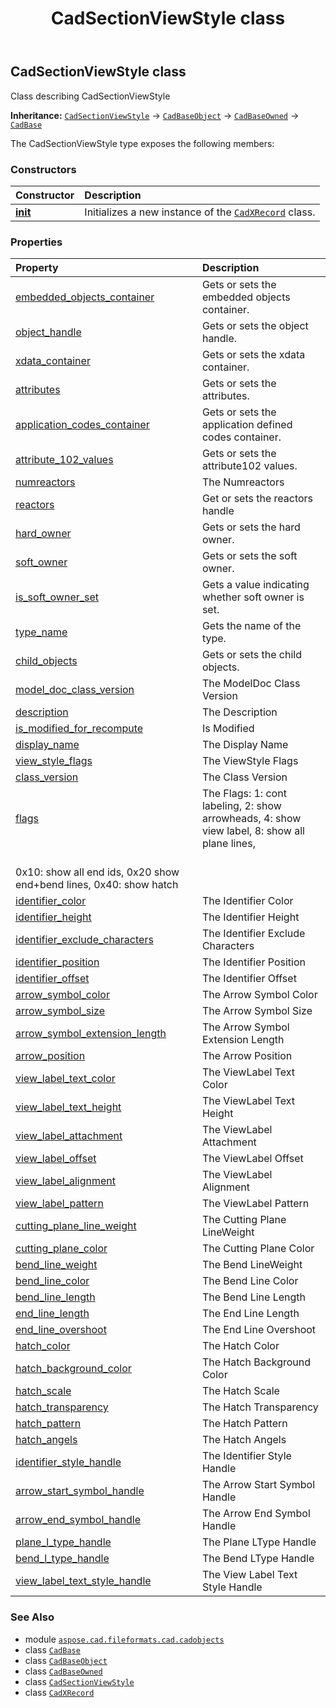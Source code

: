 ﻿---
title: CadSectionViewStyle class
second_title: Aspose.CAD for Python via .NET API References
description: 
type: docs
weight: 1010
url: /python-net/aspose.cad.fileformats.cad.cadobjects/cadsectionviewstyle/
is_root: false
---

## CadSectionViewStyle class

Class describing CadSectionViewStyle



**Inheritance:** [`CadSectionViewStyle`](/cad/python-net/aspose.cad.fileformats.cad.cadobjects/cadsectionviewstyle) → 
[`CadBaseObject`](/cad/python-net/aspose.cad.fileformats.cad.cadobjects/cadbaseobject) → 
[`CadBaseOwned`](/cad/python-net/aspose.cad.fileformats.cad.cadobjects/cadbaseowned) → 
[`CadBase`](/cad/python-net/aspose.cad.fileformats.cad.cadobjects/cadbase)



The CadSectionViewStyle type exposes the following members:

### Constructors
| Constructor | Description |
| :- | :- |
| [__init__](/cad/python-net/aspose.cad.fileformats.cad.cadobjects/cadsectionviewstyle/__init__/#) | Initializes a new instance of the [`CadXRecord`](/cad/python-net/aspose.cad.fileformats.cad.cadobjects/cadxrecord) class. |


### Properties
| Property | Description |
| :- | :- |
| [embedded_objects_container](/cad/python-net/aspose.cad.fileformats.cad.cadobjects/cadsectionviewstyle/embedded_objects_container) | Gets or sets the embedded objects container. |
| [object_handle](/cad/python-net/aspose.cad.fileformats.cad.cadobjects/cadsectionviewstyle/object_handle) | Gets or sets the object handle. |
| [xdata_container](/cad/python-net/aspose.cad.fileformats.cad.cadobjects/cadsectionviewstyle/xdata_container) | Gets or sets the xdata container. |
| [attributes](/cad/python-net/aspose.cad.fileformats.cad.cadobjects/cadsectionviewstyle/attributes) | Gets or sets the attributes. |
| [application_codes_container](/cad/python-net/aspose.cad.fileformats.cad.cadobjects/cadsectionviewstyle/application_codes_container) | Gets or sets the application defined codes container. |
| [attribute_102_values](/cad/python-net/aspose.cad.fileformats.cad.cadobjects/cadsectionviewstyle/attribute_102_values) | Gets or sets the attribute102 values. |
| [numreactors](/cad/python-net/aspose.cad.fileformats.cad.cadobjects/cadsectionviewstyle/numreactors) | The Numreactors |
| [reactors](/cad/python-net/aspose.cad.fileformats.cad.cadobjects/cadsectionviewstyle/reactors) | Get or sets the reactors handle |
| [hard_owner](/cad/python-net/aspose.cad.fileformats.cad.cadobjects/cadsectionviewstyle/hard_owner) | Gets or sets the hard owner. |
| [soft_owner](/cad/python-net/aspose.cad.fileformats.cad.cadobjects/cadsectionviewstyle/soft_owner) | Gets or sets the soft owner. |
| [is_soft_owner_set](/cad/python-net/aspose.cad.fileformats.cad.cadobjects/cadsectionviewstyle/is_soft_owner_set) | Gets a value indicating whether soft owner is set. |
| [type_name](/cad/python-net/aspose.cad.fileformats.cad.cadobjects/cadsectionviewstyle/type_name) | Gets the name of the type. |
| [child_objects](/cad/python-net/aspose.cad.fileformats.cad.cadobjects/cadsectionviewstyle/child_objects) | Gets or sets the child objects. |
| [model_doc_class_version](/cad/python-net/aspose.cad.fileformats.cad.cadobjects/cadsectionviewstyle/model_doc_class_version) | The ModelDoc Class Version |
| [description](/cad/python-net/aspose.cad.fileformats.cad.cadobjects/cadsectionviewstyle/description) | The Description |
| [is_modified_for_recompute](/cad/python-net/aspose.cad.fileformats.cad.cadobjects/cadsectionviewstyle/is_modified_for_recompute) | Is Modified |
| [display_name](/cad/python-net/aspose.cad.fileformats.cad.cadobjects/cadsectionviewstyle/display_name) | The Display Name |
| [view_style_flags](/cad/python-net/aspose.cad.fileformats.cad.cadobjects/cadsectionviewstyle/view_style_flags) | The ViewStyle Flags |
| [class_version](/cad/python-net/aspose.cad.fileformats.cad.cadobjects/cadsectionviewstyle/class_version) | The Class Version |
| [flags](/cad/python-net/aspose.cad.fileformats.cad.cadobjects/cadsectionviewstyle/flags) | The Flags: 1: cont labeling, 2: show arrowheads, 4: show view label, 8: show all plane lines,<br/>0x10: show all end ids, 0x20 show end+bend lines, 0x40: show hatch |
| [identifier_color](/cad/python-net/aspose.cad.fileformats.cad.cadobjects/cadsectionviewstyle/identifier_color) | The Identifier Color |
| [identifier_height](/cad/python-net/aspose.cad.fileformats.cad.cadobjects/cadsectionviewstyle/identifier_height) | The Identifier Height |
| [identifier_exclude_characters](/cad/python-net/aspose.cad.fileformats.cad.cadobjects/cadsectionviewstyle/identifier_exclude_characters) | The Identifier Exclude Characters |
| [identifier_position](/cad/python-net/aspose.cad.fileformats.cad.cadobjects/cadsectionviewstyle/identifier_position) | The Identifier Position |
| [identifier_offset](/cad/python-net/aspose.cad.fileformats.cad.cadobjects/cadsectionviewstyle/identifier_offset) | The Identifier Offset |
| [arrow_symbol_color](/cad/python-net/aspose.cad.fileformats.cad.cadobjects/cadsectionviewstyle/arrow_symbol_color) | The Arrow Symbol Color |
| [arrow_symbol_size](/cad/python-net/aspose.cad.fileformats.cad.cadobjects/cadsectionviewstyle/arrow_symbol_size) | The Arrow Symbol Size |
| [arrow_symbol_extension_length](/cad/python-net/aspose.cad.fileformats.cad.cadobjects/cadsectionviewstyle/arrow_symbol_extension_length) | The Arrow Symbol Extension Length |
| [arrow_position](/cad/python-net/aspose.cad.fileformats.cad.cadobjects/cadsectionviewstyle/arrow_position) | The Arrow Position |
| [view_label_text_color](/cad/python-net/aspose.cad.fileformats.cad.cadobjects/cadsectionviewstyle/view_label_text_color) | The ViewLabel Text Color |
| [view_label_text_height](/cad/python-net/aspose.cad.fileformats.cad.cadobjects/cadsectionviewstyle/view_label_text_height) | The ViewLabel Text Height |
| [view_label_attachment](/cad/python-net/aspose.cad.fileformats.cad.cadobjects/cadsectionviewstyle/view_label_attachment) | The ViewLabel Attachment |
| [view_label_offset](/cad/python-net/aspose.cad.fileformats.cad.cadobjects/cadsectionviewstyle/view_label_offset) | The ViewLabel Offset |
| [view_label_alignment](/cad/python-net/aspose.cad.fileformats.cad.cadobjects/cadsectionviewstyle/view_label_alignment) | The ViewLabel Alignment |
| [view_label_pattern](/cad/python-net/aspose.cad.fileformats.cad.cadobjects/cadsectionviewstyle/view_label_pattern) | The ViewLabel Pattern |
| [cutting_plane_line_weight](/cad/python-net/aspose.cad.fileformats.cad.cadobjects/cadsectionviewstyle/cutting_plane_line_weight) | The Cutting Plane LineWeight |
| [cutting_plane_color](/cad/python-net/aspose.cad.fileformats.cad.cadobjects/cadsectionviewstyle/cutting_plane_color) | The Cutting Plane Color |
| [bend_line_weight](/cad/python-net/aspose.cad.fileformats.cad.cadobjects/cadsectionviewstyle/bend_line_weight) | The Bend LineWeight |
| [bend_line_color](/cad/python-net/aspose.cad.fileformats.cad.cadobjects/cadsectionviewstyle/bend_line_color) | The Bend Line Color |
| [bend_line_length](/cad/python-net/aspose.cad.fileformats.cad.cadobjects/cadsectionviewstyle/bend_line_length) | The Bend Line Length |
| [end_line_length](/cad/python-net/aspose.cad.fileformats.cad.cadobjects/cadsectionviewstyle/end_line_length) | The End Line Length |
| [end_line_overshoot](/cad/python-net/aspose.cad.fileformats.cad.cadobjects/cadsectionviewstyle/end_line_overshoot) | The End Line Overshoot |
| [hatch_color](/cad/python-net/aspose.cad.fileformats.cad.cadobjects/cadsectionviewstyle/hatch_color) | The Hatch Color |
| [hatch_background_color](/cad/python-net/aspose.cad.fileformats.cad.cadobjects/cadsectionviewstyle/hatch_background_color) | The Hatch Background Color |
| [hatch_scale](/cad/python-net/aspose.cad.fileformats.cad.cadobjects/cadsectionviewstyle/hatch_scale) | The Hatch Scale |
| [hatch_transparency](/cad/python-net/aspose.cad.fileformats.cad.cadobjects/cadsectionviewstyle/hatch_transparency) | The Hatch Transparency |
| [hatch_pattern](/cad/python-net/aspose.cad.fileformats.cad.cadobjects/cadsectionviewstyle/hatch_pattern) | The Hatch Pattern |
| [hatch_angels](/cad/python-net/aspose.cad.fileformats.cad.cadobjects/cadsectionviewstyle/hatch_angels) | The Hatch Angels |
| [identifier_style_handle](/cad/python-net/aspose.cad.fileformats.cad.cadobjects/cadsectionviewstyle/identifier_style_handle) | The Identifier Style Handle |
| [arrow_start_symbol_handle](/cad/python-net/aspose.cad.fileformats.cad.cadobjects/cadsectionviewstyle/arrow_start_symbol_handle) | The Arrow Start Symbol Handle |
| [arrow_end_symbol_handle](/cad/python-net/aspose.cad.fileformats.cad.cadobjects/cadsectionviewstyle/arrow_end_symbol_handle) | The Arrow End Symbol Handle |
| [plane_l_type_handle](/cad/python-net/aspose.cad.fileformats.cad.cadobjects/cadsectionviewstyle/plane_l_type_handle) | The Plane LType Handle |
| [bend_l_type_handle](/cad/python-net/aspose.cad.fileformats.cad.cadobjects/cadsectionviewstyle/bend_l_type_handle) | The Bend LType Handle |
| [view_label_text_style_handle](/cad/python-net/aspose.cad.fileformats.cad.cadobjects/cadsectionviewstyle/view_label_text_style_handle) | The View Label Text Style Handle |



### See Also
* module [`aspose.cad.fileformats.cad.cadobjects`](..)
* class [`CadBase`](/cad/python-net/aspose.cad.fileformats.cad.cadobjects/cadbase)
* class [`CadBaseObject`](/cad/python-net/aspose.cad.fileformats.cad.cadobjects/cadbaseobject)
* class [`CadBaseOwned`](/cad/python-net/aspose.cad.fileformats.cad.cadobjects/cadbaseowned)
* class [`CadSectionViewStyle`](/cad/python-net/aspose.cad.fileformats.cad.cadobjects/cadsectionviewstyle)
* class [`CadXRecord`](/cad/python-net/aspose.cad.fileformats.cad.cadobjects/cadxrecord)
